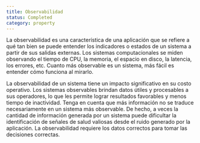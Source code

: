 ```yaml
---
title: Observabilidad
status: Completed
category: property
---
```


La observabilidad es una característica de una aplicación que se refiere a qué tan bien se puede entender los indicadores o estados de un sistema a partir de sus salidas externas. Los sistemas computacionales se miden observando el tiempo de CPU, la memoria, el espacio en disco, la latencia, los errores, etc. Cuanto más observable es un sistema, más fácil es entender cómo funciona al mirarlo.

La observabilidad de un sistema tiene un impacto significativo en su costo operativo. Los sistemas observables brindan datos útiles y procesables a sus operadores, lo que les permite lograr resultados favorables y menos tiempo de inactividad. Tenga en cuenta que más información no se traduce necesariamente en un sistema más observable. De hecho, a veces la cantidad de información generada por un sistema puede dificultar la identificación de señales de salud valiosas desde el ruido generado por la aplicación. La observabilidad requiere los datos correctos para tomar las decisiones correctas.